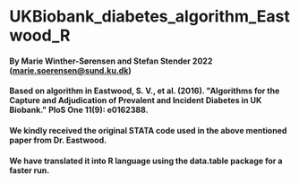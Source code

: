 # UKBiobank_diabetes_algorithm_Eastwood_R

#### By Marie Winther-Sørensen and Stefan Stender 2022 (marie.soerensen@sund.ku.dk)
#### Based on algorithm in Eastwood, S. V., et al. (2016). "Algorithms for the Capture and Adjudication of Prevalent and Incident Diabetes in UK Biobank." PloS One 11(9): e0162388.

#### We kindly received the original STATA code used in the above mentioned paper from Dr. Eastwood. 
#### We have translated it into R language using the data.table package for a faster run.

